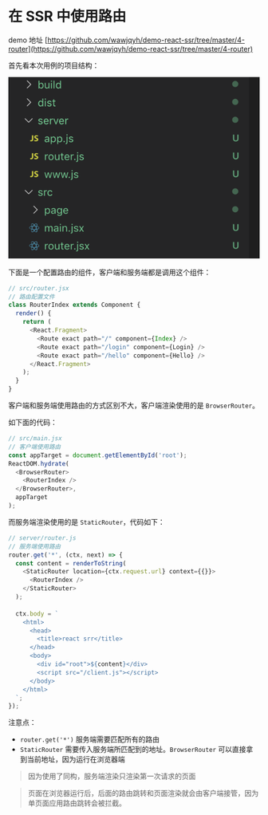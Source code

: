 # 在 SSR 中使用路由

demo 地址 [https://github.com/wawjqyh/demo-react-ssr/tree/master/4-router](https://github.com/wawjqyh/demo-react-ssr/tree/master/4-router)

首先看本次用例的项目结构：

![](../pic/5_router_20191028231319.png)

下面是一个配置路由的组件，客户端和服务端都是调用这个组件：

```javascript
// src/router.jsx
// 路由配置文件
class RouterIndex extends Component {
  render() {
    return (
      <React.Fragment>
        <Route exact path="/" component={Index} />
        <Route exact path="/login" component={Login} />
        <Route exact path="/hello" component={Hello} />
      </React.Fragment>
    );
  }
}
```

客户端和服务端使用路由的方式区别不大，客户端渲染使用的是 `BrowserRouter`。

如下面的代码：

```javascript
// src/main.jsx
// 客户端使用路由
const appTarget = document.getElementById('root');
ReactDOM.hydrate(
  <BrowserRouter>
    <RouterIndex />
  </BrowserRouter>,
  appTarget
);
```

而服务端渲染使用的是 `StaticRouter`，代码如下：

```javascript
// server/router.js
// 服务端使用路由
router.get('*', (ctx, next) => {
  const content = renderToString(
    <StaticRouter location={ctx.request.url} context={{}}>
      <RouterIndex />
    </StaticRouter>
  );

  ctx.body = `
    <html>
      <head>
        <title>react srr</title>
      </head>
      <body>
        <div id="root">${content}</div>
        <script src="/client.js"></script>
      </body>
    </html>
  `;
});
```

注意点：

- `router.get('*')` 服务端需要匹配所有的路由
- `StaticRouter` 需要传入服务端所匹配到的地址。`BrowserRouter` 可以直接拿到当前地址，因为运行在浏览器端

> 因为使用了同构，服务端渲染只渲染第一次请求的页面

> 页面在浏览器运行后，后面的路由跳转和页面渲染就会由客户端接管，因为单页面应用路由跳转会被拦截。
